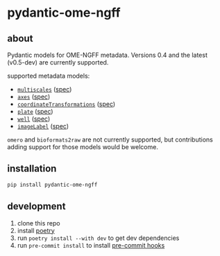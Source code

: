 # pydantic-ome-ngff
## about
Pydantic models for OME-NGFF metadata. Versions 0.4 and the latest (v0.5-dev) are currently supported. 

supported metadata models: 

- [`multiscales`](https://github.com/JaneliaSciComp/pydantic-ome-ngff/blob/main/src/pydantic_ome_ngff/latest/multiscales.py) ([spec](https://ngff.openmicroscopy.org/latest/#multiscale-md))
- [`axes`](https://github.com/JaneliaSciComp/pydantic-ome-ngff/blob/main/src/pydantic_ome_ngff/latest/axes.py) ([spec](https://ngff.openmicroscopy.org/latest/#axes-md))
- [`coordinateTransformations`](https://github.com/JaneliaSciComp/pydantic-ome-ngff/blob/main/src/pydantic_ome_ngff/latest/coordinateTransformations.py) ([spec](https://ngff.openmicroscopy.org/latest/#trafo-md))
- [`plate`](https://github.com/JaneliaSciComp/pydantic-ome-ngff/blob/main/src/pydantic_ome_ngff/latest/plate.py) ([spec](https://ngff.openmicroscopy.org/latest/#plate-md))
- [`well`](https://github.com/JaneliaSciComp/pydantic-ome-ngff/blob/main/src/pydantic_ome_ngff/latest/well.py) ([spec](https://ngff.openmicroscopy.org/latest/#well-md))
- [`imageLabel`](https://github.com/JaneliaSciComp/pydantic-ome-ngff/blob/main/src/pydantic_ome_ngff/latest/imageLabel.py) ([spec](https://ngff.openmicroscopy.org/latest/#label-md))

`omero` and `bioformats2raw` are not currently supported, but contributions adding
support for those models would be welcome.

## installation

```bash
pip install pydantic-ome-ngff
```

## development

1. clone this repo
2. install [poetry](https://python-poetry.org/)
3. run `poetry install --with dev` to get dev dependencies
4. run `pre-commit install` to install [pre-commit hooks](https://github.com/JaneliaSciComp/pydantic-ome-ngff/blob/main/.pre-commit-config.yaml)